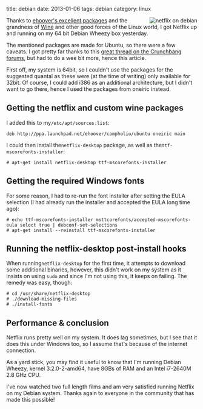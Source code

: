 title: debian
date:    2013-01-06
tags: debian
category: linux

<img src="netflix-running-on-debian-wheezy.png" alt="netflix on
debian" style="float: right;"/>

Thanks to <a href="http://ppa.launchpad.net/ehoover/compholio/ubuntu">
ehoover's excellent packages</a> and the grandness of <a
href="http://www.winehq.org/">Wine</a> and other good forces of the
Linux world, I got Netflix up and running on my 64 bit Debian Wheezy
box yesterday.


The mentioned packages are made for Ubuntu, so there were a few
caveats. I got pretty far thanks to this <a
href="http://crunchbang.org/forums/viewtopic.php?pid=281492">great
thread on the Crunchbang forums</a>, but had to do a wee bit more,
hence this article.

First off, my system is 64bit, so I couldn't use the packages for the
suggested quantal as these were (at the time of writing) only
available for 32bit. Of course, I could add i386 as an additional
architecture, but I didn't want to go there, hence I used the packages
from oneiric instead.

## Getting the netflix and custom wine packages

I added this to my```/etc/apt/sources.list```:

    deb http://ppa.launchpad.net/ehoover/compholio/ubuntu oneiric main

I could then install the```netflix-desktop``` package, as well as
the```ttf-mscorefonts-installer```:

    # apt-get install netflix-desktop ttf-mscorefonts-installer

## Getting the required Windows fonts

For some reason, I had to re-run the font installer after setting the
EULA selection (I had already run the installer and accepted the EULA
long time ago):

    # echo ttf-mscorefonts-installer msttcorefonts/accepted-mscorefonts-eula select true | debconf-set-selections
    # apt-get install --reinstall ttf-mscorefonts-installer

## Running the netflix-desktop post-install hooks

When running```netflix-desktop``` for the first time,
it attempts to download some additional binaries, however,
this didn't work on my system as it insists on using
```sudo``` and since I'm not using this, it keeps on
failing. The remedy was easy, though:

    # cd /usr/share/netflix-desktop
    # ./download-missing-files
    # ./install-fonts

## Performance & conclusion

Netflix runs pretty well on my system. It does lag sometimes, but I
see that it does this under Windows too, so I assume that's because of
the internet connection.


As a yard stick, you may find it useful to know that I'm running
Debian Wheezy, kernel 3.2.0-2-amd64, have 8GBs of RAM and an Intel
i7-2640M 2.8 GHz CPU.


I've now watched two full length films and am very satisfied running
Netflix on my Debian system. Thanks again to everyone in the community
that has made this possible!

